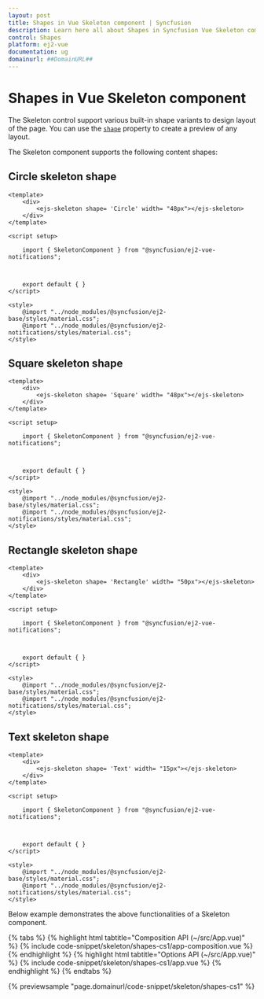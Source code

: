 ```yaml
---
layout: post
title: Shapes in Vue Skeleton component | Syncfusion
description: Learn here all about Shapes in Syncfusion Vue Skeleton component of Syncfusion Essential JS 2 and more.
control: Shapes 
platform: ej2-vue
documentation: ug
domainurl: ##DomainURL##
---
```


# Shapes in Vue Skeleton component

The Skeleton control support various built-in shape variants to design layout of the page. You can use the [`shape`](https://ej2.syncfusion.com/vue/documentation/api/skeleton/#shape) property to create a preview of any layout.

The Skeleton component supports the following content shapes:

## Circle skeleton shape

```
<template>
    <div>
        <ejs-skeleton shape= 'Circle' width= "48px"></ejs-skeleton>
    </div>
</template>

<script setup>
    
    import { SkeletonComponent } from "@syncfusion/ej2-vue-notifications";

    

    export default { }
</script>

<style>
    @import "../node_modules/@syncfusion/ej2-base/styles/material.css";
    @import "../node_modules/@syncfusion/ej2-notifications/styles/material.css";
</style>
```

## Square skeleton shape

```
<template>
    <div>
        <ejs-skeleton shape= 'Square' width= "48px"></ejs-skeleton>
    </div>
</template>

<script setup>
    
    import { SkeletonComponent } from "@syncfusion/ej2-vue-notifications";

    

    export default { }
</script>

<style>
    @import "../node_modules/@syncfusion/ej2-base/styles/material.css";
    @import "../node_modules/@syncfusion/ej2-notifications/styles/material.css";
</style>
```

## Rectangle skeleton shape

```
<template>
    <div>
        <ejs-skeleton shape= 'Rectangle' width= "50px"></ejs-skeleton>
    </div>
</template>

<script setup>
    
    import { SkeletonComponent } from "@syncfusion/ej2-vue-notifications";

    

    export default { }
</script>

<style>
    @import "../node_modules/@syncfusion/ej2-base/styles/material.css";
    @import "../node_modules/@syncfusion/ej2-notifications/styles/material.css";
</style>
```

## Text skeleton shape

```
<template>
    <div>
        <ejs-skeleton shape= 'Text' width= "15px"></ejs-skeleton>
    </div>
</template>

<script setup>
    
    import { SkeletonComponent } from "@syncfusion/ej2-vue-notifications";

    

    export default { }
</script>

<style>
    @import "../node_modules/@syncfusion/ej2-base/styles/material.css";
    @import "../node_modules/@syncfusion/ej2-notifications/styles/material.css";
</style>
```

Below example demonstrates the above functionalities of a Skeleton component.

{% tabs %}
{% highlight html tabtitle="Composition API (~/src/App.vue)" %}
{% include code-snippet/skeleton/shapes-cs1/app-composition.vue %}
{% endhighlight %}
{% highlight html tabtitle="Options API (~/src/App.vue)" %}
{% include code-snippet/skeleton/shapes-cs1/app.vue %}
{% endhighlight %}
{% endtabs %}
        
{% previewsample "page.domainurl/code-snippet/skeleton/shapes-cs1" %}